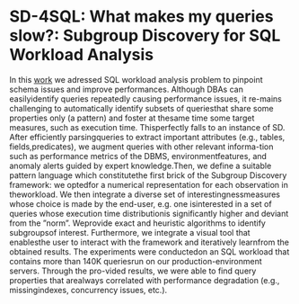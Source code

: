 # SD-4SQL: What makes my queries slow?: Subgroup Discovery for SQL Workload Analysis

In this [work](https://www.researchgate.net/publication/353776691_What_makes_my_queries_slow_Subgroup_Discovery_for_SQL_Workload_Analysis) we adressed SQL workload analysis problem to pinpoint schema issues and improve performances.  Although DBAs can easilyidentify  queries repeatedly  causing  performance  issues, it  re-mains challenging to automatically identify subsets of queriesthat  share  some  properties  only  (a  pattern)  and  foster  at  thesame time some target measures, such as execution time. Thisperfectly  falls  to  an  instance  of  SD.  After  efficiently  parsingqueries  to  extract  important  attributes  (e.g.,  tables,  fields,predicates), we augment queries with other relevant informa-tion such as performance metrics of the DBMS, environmentfeatures,  and  anomaly  alerts  guided  by  expert  knowledge.Then,  we  define  a  suitable  pattern  language  which  constitutethe first brick of the Subgroup Discovery framework: we optedfor  a  numerical  representation  for  each  observation  in  theworkload.  We  then  integrate  a  diverse  set  of  interestingnessmeasures  whose  choice  is  made  by  the  end-user,  e.g.  one  isinterested in a set of queries whose execution time distributionis  significantly  higher  and  deviant  from  the  ”norm”.  Weprovide  exact  and  heuristic  algorithms  to  identify  subgroupsof interest. Furthermore, we integrate a visual tool that enablesthe  user  to  interact  with  the  framework  and  iteratively  learnfrom  the  obtained  results.  The  experiments  were  conductedon  an  SQL  workload  that  contains  more  than  140K  queriesrun on our production-environment servers. Through the pro-vided  results,  we  were  able  to  find  query  properties  that  arealways correlated with performance degradation (e.g., missingindexes, concurrency issues, etc.). 
